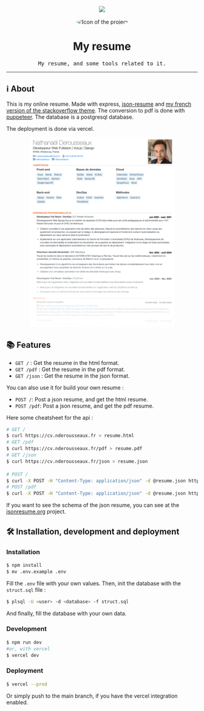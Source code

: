 <p align="center">
	<img src="https://skillicons.dev/icons?i=js,express,postgres,vercel" height="30" />
</p>

<p align="center">
	<img src="https://cv.nderousseaux.fr/picture.jpg" alt="Icon of the project" width="150" style="border-radius: 50%" />
</p>

# <div align="center">My resume</div>
<div align="center">
	<samp>My resume, and some tools related to it.</samp>
</div>

<hr>

## ℹ️ About
This is my online resume. Made with express, [json-resume](https://jsonresume.org) and [my french version of the stackoverflow theme](https://github.com/nderousseaux/jsonresume-theme-stackoverflow-french). The conversion to pdf is done with [puppeteer](https://github.com/puppeteer). The database is a postgresql database.

The deployment is done via vercel.
<p align="center">
	<img src="docs/screenshot.png" alt="screenshot" height="500" />
</p>

## 📚 Features

- `GET /` : Get the resume in the html format.
- `GET /pdf` : Get the resume in the pdf format.
- `GET /json` : Get the resume in the json format.

You can also use it for build your own resume :
- `POST /`: Post a json resume, and get the html resume. 
- `POST /pdf`: Post a json resume, and get the pdf resume.

Here some cheatsheet for the api :
```bash
# GET /
$ curl https://cv.nderousseaux.fr > resume.html
# GET /pdf
$ curl https://cv.nderousseaux.fr/pdf > resume.pdf
# GET /json
$ curl https://cv.nderousseaux.fr/json > resume.json

# POST /
$ curl -X POST -H "Content-Type: application/json" -d @resume.json https://cv.nderousseaux.fr > resume.html
# POST /pdf
$ curl -X POST -H "Content-Type: application/json" -d @resume.json https://cv.nderousseaux.fr/pdf > resume.pdf
```

If you want to see the schema of the json resume, you can see at the [jsonresume.org](https://jsonresume.org) project.

## 🛠️ Installation, development and deployment

### Installation
```bash
$ npm install
$ mv .env.example .env
```

Fill the `.env` file with your own values. Then, init the database with the `struct.sql` file :

```bash
$ plsql -U <user> -d <database> -f struct.sql
```

And finally, fill the database with your own data.


### Development
```bash
$ npm run dev 
#or, with vercel
$ vercel dev
```

### Deployment
```bash
$ vercel --prod
```

Or simply push to the main branch, if you have the vercel integration enabled.